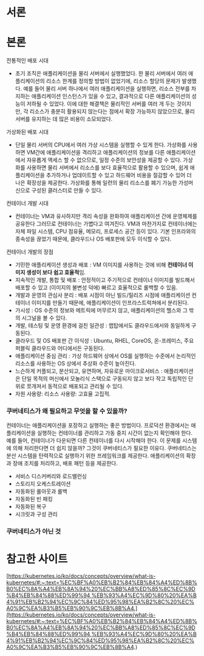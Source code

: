 # 서론

# 본론

전통적인 배포 시대 

- 초기 조직은 애플리케이션을 물리 서버에서 실행했었다. 한 물리 서버에서 여러 애플리케이션의 리소스 한계를 정의할 방법이 없었기에, 리소스 할당의 문제가 발생했다. 예를 들어 물리 서버 하나에서 여러 애플리케이션을 실행하면, 리소스 전부를 차지하는 애플리케이션 인스턴스가 있을 수 있고, 결과적으로 다른 애플리케이션의 성능이 저하될 수 있었다. 이에 대한 해결책은 물리적인 서버를 여러 개 두는 것이지만, 각 리소스가 충분히 활용되지 않는다는 점에서 확장 가능하지 않았으므로, 물리 서버를 유지하는 데 많은 비용이 소모되었다. 

가상화된 배포 시대

- 단일 물리 서버의 CPU에서 여러 가상 시스템을 실행할 수 있게 한다. 가상화를 사용하면 VM간에 애플리케이션을 격리하고 애플리케이션의 정보를 다른 애플리케이션에서 자유롭게 액세스 할 수 없으므로, 일정 수준의 보안성을 제공할 수 있다. 가상화를 사용하면 물리 서버에서 리소스를 보다 효율적으로 활용할 수 있으며, 쉽게 애플리케이션을 추가하거나 업데이트할 수 있고 하드웨어 비용을 절감할 수 있어 더 나은 확장성을 제공한다. 가상화를 통해 일련의 물리 리소스를 폐기 가능한 가성머신으로 구성된 클러스터로 만들 수 있다. 

컨테이너 개발 시대

- 컨테이너는 VM과 유사하지만 격리 속성을 완화하여 애플리케이션 간에 운영체제를 공유한다 그러므로 컨테이너는 가볍다고 여겨진다. VM과 마찬가지로 컨테이너에는 자체 파일 시스템, CPU 점유율, 메모리, 프로세스 공간 등이 있다. 기본 인프라와의 종속성을 끊었기 때문에, 클라우드나 OS 배포판에 모두 이식할 수 있다. 

컨테이너 개발의 장점

- 기민한 애플리케이션 생성과 배포 : VM 이미지를 사용하는 것에 비해 **컨테이너 이미지 생성이 보다 쉽고 효율적**임. 
- 지속적인 개발, 통합 및 배포 : 안정적이고 주기적으로 컨테이너 이미지를 빌드해서 배포할 수 있고 (이미지의 불변성 덕에) 빠르고 효율적으로 롤백할 수 있음. 
- 개발과 운영의 관심사 분리 : 배포 시점이 아닌 빌드/릴리즈 시점에 애플리케이션 컨테이너 이미지를 만들기 때문에, 애플리케이션이 인프라스트럭쳐에서 분리된다. 
- 가시성 : OS 수준의 정보와 메트릭에 머무르지 않고, 애플리케이션의 헬스와 그 밖의 시그널을 볼 수 있다. 
- 개발, 테스팅 및 운영 환경에 걸친 일관성 : 랩탑에서도 클라우드에서와 동일하게 구동된다. 
- 클라우드 및 OS 배포판 간 이식성 : Ubuntu, RHEL, CoreOS, 온-프레미스, 주요 퍼블릭 클라우드와 어디에서든 구동된다. 
- 애플리케이션 중심 관리 : 가상 하드웨어 상에서 OS를 실행하는 수준에서 논리적인 리소스를 사용하는 OS 상에서 추상화 수준이 높아진다. 
- 느슨하게 커플되고, 분산되고, 유연하며, 자유로운 마이크로서비스 : 애플리케이션은 단일 목적의 머신에서 모놀리식 스택으로 구동되지 않고 보다 작고 독립적인 단위로 쪼개져서 동적으로 배포되고 관리될 수 있다. 
- 자원 사용량: 리소스 사용량: 고효율 고집적.

### 쿠버네티스가 왜 필요하고 무엇을 할 수 있을까?

컨테이너는 애플리케이션을 포장하고 실행하는 좋은 방법이다. 프로덕션 환경에서는 애플리케이션을 실행하는 컨테이너를 관리하고 가동 중지 시간이 없는지 확인해야 한다. 예를 들어, 컨테이너가 다운되면 다른 컨테이너를 다시 시작해야 한다. 이 문제를 시스템에 의해 처리한다면 더 쉽지 않을까? 
그것이 쿠버네티스가 필요한 이유다. 쿠버네티스는 분산 시스템을 탄력적으로 실행하기 위한 프레임워크를 제공한다. 애플리케이션의 확장과 장애 조치를 처리하고, 배포 패턴 등을 제공한다. 

- 서비스 디스커버리와 로드밸런싱
- 스토리지 오케스트레이션
- 자동화된 롤아웃과 롤백
- 자동화된 빈 패킹
- 자동화된 복구
- 시크릿과 구성 관리

### 쿠버네티스가 아닌 것



# 참고한 사이트

[https://kubernetes.io/ko/docs/concepts/overview/what-is-kubernetes/#:~:text=%EC%BF%A0%EB%B2%84%EB%84%A4%ED%8B%B0%EC%8A%A4%EB%8A%94%20%EC%BB%A8%ED%85%8C%EC%9D%B4%EB%84%88%ED%99%94,%EB%93%A4%EC%9D%80%20%EA%B4%91%EB%B2%94%EC%9C%84%ED%95%98%EA%B2%8C%20%EC%A0%9C%EA%B3%B5%EB%90%9C%EB%8B%A4.](https://kubernetes.io/ko/docs/concepts/overview/what-is-kubernetes/#:~:text=%EC%BF%A0%EB%B2%84%EB%84%A4%ED%8B%B0%EC%8A%A4%EB%8A%94%20%EC%BB%A8%ED%85%8C%EC%9D%B4%EB%84%88%ED%99%94,%EB%93%A4%EC%9D%80%20%EA%B4%91%EB%B2%94%EC%9C%84%ED%95%98%EA%B2%8C%20%EC%A0%9C%EA%B3%B5%EB%90%9C%EB%8B%A4.)